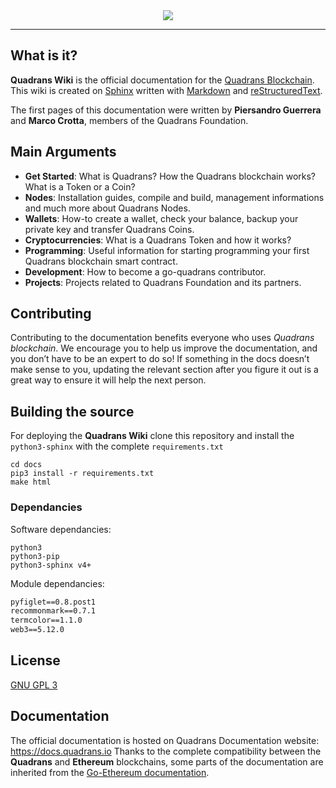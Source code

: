<div align="center">
  <img src="https://www.quadrans.io/assets/brand/logo_quadrans_color.svg"><br>
</div>

-----------------

## What is it?

**Quadrans Wiki** is the official documentation for the [Quadrans Blockchain](https://quadrans.io). 
This wiki is created on [Sphinx](http://www.sphinx-doc.org/) written with [Markdown](https://daringfireball.net/projects/markdown/) and [reStructuredText](http://www.sphinx-doc.org/en/master/usage/restructuredtext/basics.html). 

The first pages of this documentation were written by **Piersandro Guerrera** and **Marco Crotta**, members of the Quadrans Foundation.

## Main Arguments

* **Get Started**: What is Quadrans? How the Quadrans blockchain works? What is a Token or a Coin?
* **Nodes**: Installation guides, compile and build, management informations and much more about Quadrans Nodes.
* **Wallets**: How-to create a wallet, check your balance, backup your private key and transfer Quadrans Coins.
* **Cryptocurrencies**: What is a Quadrans Token and how it works?
* **Programming**: Useful information for starting programming your first Quadrans blockchain smart contract.
* **Development**: How to become a go-quadrans contributor.
* **Projects**: Projects related to Quadrans Foundation and its partners.

## Contributing

Contributing to the documentation benefits everyone who uses *Quadrans blockchain*. We encourage you to help us improve the documentation, and you don’t have to be an expert to do so! If something in the docs doesn’t make sense to you, updating the relevant section after you figure it out is a great way to ensure it will help the next person.

## Building the source
For deploying the **Quadrans Wiki** clone this repository and install the `python3-sphinx` with the complete `requirements.txt`

```
cd docs
pip3 install -r requirements.txt
make html
```

### Dependancies

Software dependancies:

```
python3
python3-pip
python3-sphinx v4+
```

Module dependancies:

``` requirements.txt
pyfiglet==0.8.post1
recommonmark==0.7.1
termcolor==1.1.0
web3==5.12.0
```

## License
[GNU GPL 3](LICENSE)

## Documentation
The official documentation is hosted on Quadrans Documentation website: https://docs.quadrans.io
Thanks to the complete compatibility between the **Quadrans** and **Ethereum** blockchains, some parts of the documentation are inherited from the [Go-Ethereum documentation](https://geth.ethereum.org/docs/).